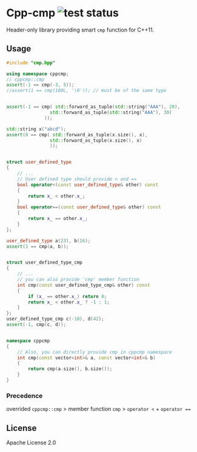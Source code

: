 # Cpp-cmp ![test status](https://travis-ci.org/htfy96/cpp-cmp.svg?branch=master)

Header-only library providing smart `cmp` function for C++11.

## Usage

```cpp
#include "cmp.hpp"
```

```cpp
using namespace cppcmp;
// cppcmp::cmp
assert(-1 == cmp(-3, 5));
//assert(1 == cmp(100L, '\0')); // must be of the same type


assert(-1 == cmp( std::forward_as_tuple(std::string("AAA"), 20),
                std::forward_as_tuple(std::string("AAA"), 30)
              ));

std::string x("abcd");
assert(0 == cmp( std::forward_as_tuple(x.size(), x),
                std::forward_as_tuple(x.size(), x)
                ));


struct user_defined_type
{
    // ...
    // User defined type should provide < and ==
    bool operator<(const user_defined_type& other) const
    {
        return x_ < other.x_;
    }
    bool operator==(const user_defined_type& other) const
    {
        return x_ == other.x_;
    }
};

user_defined_type a(23), b(16);
assert(1 == cmp(a, b));


struct user_defined_type_cmp
{
    // ...
    // you can also provide 'cmp' member function
    int cmp(const user_defined_type_cmp& other) const
    {
        if (x_ == other.x_) return 0;
        return x_ < other.x_ ? -1 : 1;
    }
};
user_defined_type_cmp c(-10), d(42);
assert(-1, cmp(c, d));


namespace cppcmp
{
    // Also, you can directly provide cmp in cppcmp namespace
    int cmp(const vector<int>& a, const vector<int>& b)
    {
        return cmp(a.size(), b.size());
    }
}
```

### Precedence

overrided `cppcmp::cmp` > member function `cmp` > `operator <` + `operator ==`

## License

Apache License 2.0
